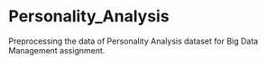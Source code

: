# Personality_Analysis
Preprocessing the data of Personality Analysis dataset for Big Data Management assignment. 
